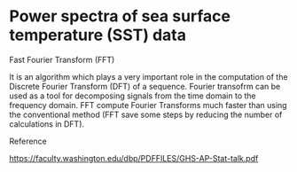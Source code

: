 # Power spectra of sea surface temperature (SST) data 
Fast Fourier Transform (FFT)

It is an algorithm which plays a very important role in the computation of the Discrete Fourier Transform (DFT) of a sequence. Fourier transofrm can be used as a tool for decomposing signals from the time domain to the frequency domain. FFT compute Fourier Transforms much faster than using the conventional method (FFT save some steps by reducing the number of calculations in DFT).

Reference 

https://faculty.washington.edu/dbp/PDFFILES/GHS-AP-Stat-talk.pdf
